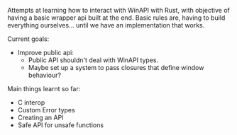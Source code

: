 Attempts at learning how to interact with WinAPI with Rust, with objective of having a basic wrapper api built at the end.
Basic rules are, having to build everything ourselves... until we have an implementation that works.

Current goals:
- Improve public api:
    - Public API shouldn't deal with WinAPI types.
    - Maybe set up a system to pass closures that define window behaviour?

Main things learnt so far:
- C interop
- Custom Error types
- Creating an API
- Safe API for unsafe functions